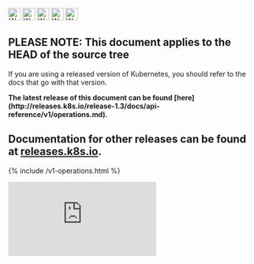 <!-- BEGIN MUNGE: UNVERSIONED_WARNING -->

<!-- BEGIN STRIP_FOR_RELEASE -->

<img src="http://kubernetes.io/kubernetes/img/warning.png" alt="WARNING"
     width="25" height="25">
<img src="http://kubernetes.io/kubernetes/img/warning.png" alt="WARNING"
     width="25" height="25">
<img src="http://kubernetes.io/kubernetes/img/warning.png" alt="WARNING"
     width="25" height="25">
<img src="http://kubernetes.io/kubernetes/img/warning.png" alt="WARNING"
     width="25" height="25">
<img src="http://kubernetes.io/kubernetes/img/warning.png" alt="WARNING"
     width="25" height="25">

<h2>PLEASE NOTE: This document applies to the HEAD of the source tree</h2>

If you are using a released version of Kubernetes, you should
refer to the docs that go with that version.

<!-- TAG RELEASE_LINK, added by the munger automatically -->
<strong>
The latest release of this document can be found
[here](http://releases.k8s.io/release-1.3/docs/api-reference/v1/operations.md).

Documentation for other releases can be found at
[releases.k8s.io](http://releases.k8s.io).
</strong>
--

<!-- END STRIP_FOR_RELEASE -->

<!-- END MUNGE: UNVERSIONED_WARNING -->
<!-- needed for gh-pages to render html files when imported -->
{% include <REPLACE-WITH-RELEASE-VERSION>/v1-operations.html %}




<!-- BEGIN MUNGE: GENERATED_ANALYTICS -->
[![Analytics](https://kubernetes-site.appspot.com/UA-36037335-10/GitHub/docs/api-reference/v1/operations.md?pixel)]()
<!-- END MUNGE: GENERATED_ANALYTICS -->
